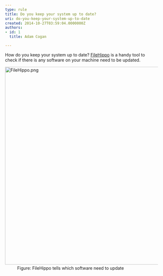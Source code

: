 ```yaml
---
type: rule
title: Do you keep your system up to date?
uri: do-you-keep-your-system-up-to-date
created: 2014-10-27T03:59:04.0000000Z
authors:
- id: 1
  title: Adam Cogan

---
```




<span class='intro'> ​​How do you keep your system up to date? <a href="http&#58;//filehippo.com/">FileHippo​</a> is a handy tool​ to check if there is any software on your machine need to be updated. </span>

<dl class="image"><dt>​<img src="/PublishingImages/FileHippo.png" alt="FileHippo.png" style="width&#58;650px;" /></dt><dd>Figure&#58; FileHippo tells which software need to update</dd></dl>​<br>


